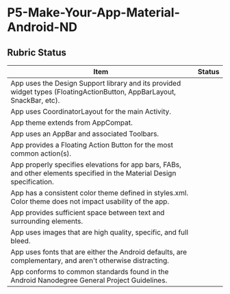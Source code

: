 # P5-Make-Your-App-Material-Android-ND
## Rubric Status
| Item                                                                                                                     | Status |
|--------------------------------------------------------------------------------------------------------------------------|--------|
| App uses the Design Support library and its provided widget types (FloatingActionButton, AppBarLayout, SnackBar, etc).   |        |
| App uses CoordinatorLayout for the main Activity.                                                                        |        |
| App theme extends from AppCompat.                                                                                        |        |
| App uses an AppBar and associated Toolbars.                                                                              |        |
| App provides a Floating Action Button for the most common action(s).                                                     |        |
| App properly specifies elevations for app bars, FABs, and other elements specified in the Material Design specification. |        |
| App has a consistent color theme defined in styles.xml. Color theme does not impact usability of the app.                |        |
| App provides sufficient space between text and surrounding elements.                                                     |        |
| App uses images that are high quality, specific, and full bleed.                                                         |        |
| App uses fonts that are either the Android defaults, are complementary, and aren't otherwise distracting.                |        |
| App conforms to common standards found in the Android Nanodegree General Project Guidelines.                             |        |